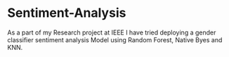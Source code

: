 # Sentiment-Analysis
As a part of my Research project at IEEE I have tried deploying a gender classifier sentiment analysis Model using Random Forest, Native Byes and KNN.
